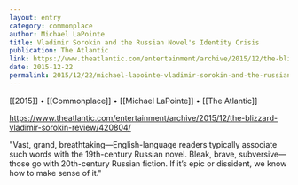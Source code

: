 ```yaml
---
layout: entry
category: commonplace
author: Michael LaPointe
title: Vladimir Sorokin and the Russian Novel's Identity Crisis
publication: The Atlantic
link: https://www.theatlantic.com/entertainment/archive/2015/12/the-blizzard-vladimir-sorokin-review/420804/
date: 2015-12-22
permalink: 2015/12/22/michael-lapointe-vladimir-sorokin-and-the-russian-novels-identity-crisis
---
```


[[2015]] • [[Commonplace]] • [[Michael LaPointe]] • [[The Atlantic]]

https://www.theatlantic.com/entertainment/archive/2015/12/the-blizzard-vladimir-sorokin-review/420804/

"Vast, grand, breathtaking—English-language readers typically associate such words with the 19th-century Russian novel. Bleak, brave, subversive—those go with 20th-century Russian fiction. If it’s epic or dissident, we know how to make sense of it."
 
 
